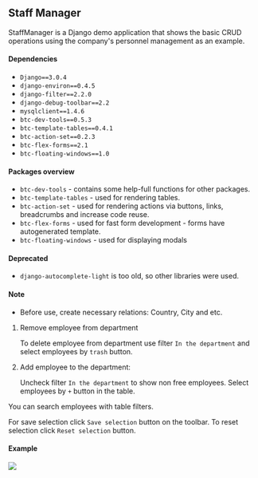 ## Staff Manager

StaffManager is a Django demo application that shows the basic CRUD operations using the company's personnel 
management as an example.

#### Dependencies

* `Django==3.0.4`
* `django-environ==0.4.5`
* `django-filter==2.2.0`
* `django-debug-toolbar==2.2`
* `mysqlclient==1.4.6`
* `btc-dev-tools==0.5.3`
* `btc-template-tables==0.4.1`
* `btc-action-set==0.2.3`
* `btc-flex-forms==2.1`
* `btc-floating-windows==1.0`

#### Packages overview

* `btc-dev-tools` - contains some help-full functions for other packages.
* `btc-template-tables` - used for rendering tables.
* `btc-action-set` - used for rendering actions via buttons, links, breadcrumbs and increase code reuse.
* `btc-flex-forms` - used for fast form development - forms have autogenerated template.
* `btc-floating-windows` - used for displaying modals

#### Deprecated

* `django-autocomplete-light` is too old, so other libraries were used.

#### Note

* Before use, create necessary relations: Country, City and etc.

1. Remove employee from department

    To delete employee from department use filter `In the department` and select employees by `trash` button.

2. Add employee to the department:

    Uncheck filter `In the department` to show non free employees. Select employees by `+` button in the table.

You can search employees with table filters.

For save selection click `Save selection` button on the toolbar. To reset selection click `Reset selection` button.

#### Example
<img src="https://user-images.githubusercontent.com/33987296/76365006-547c3a00-6337-11ea-9fa5-7181d0c25e3e.png">


